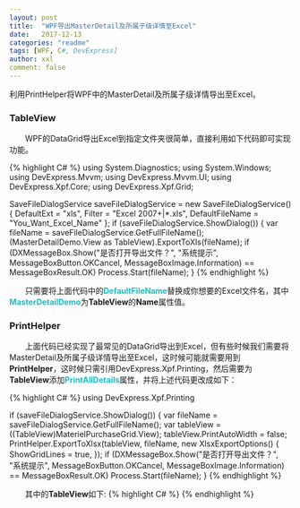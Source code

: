 ```yaml
---
layout: post
title:  "WPF导出MasterDetail及所属子级详情至Excel"
date:   2017-12-13
categories: "readme"
tags: [WPF, C#, DevExpress]
author: xxl
comment: false
---
```

利用PrintHelper将WPF中的MasterDetail及所属子级详情导出至Excel。

### TableView
<p style="text-indent: 2em">WPF的DataGrid导出Excel到指定文件夹很简单，直接利用如下代码即可实现功能。</p>
{% highlight C# %}
using System.Diagnostics;
using System.Windows;
using DevExpress.Mvvm;
using DevExpress.Mvvm.UI;
using DevExpress.Xpf.Core;
using DevExpress.Xpf.Grid;  

SaveFileDialogService saveFileDialogService = new SaveFileDialogService()
{
    DefaultExt = "xls",
    Filter = "Excel 2007+|*.xls",
    DefaultFileName = "You_Want_Excel_Name"
};
if (saveFileDialogService.ShowDialog())
{
    var fileName = saveFileDialogService.GetFullFileName();
    (MasterDetailDemo.View as TableView).ExportToXls(fileName);
    if (DXMessageBox.Show("是否打开导出文件？", "系统提示", 
                         MessageBoxButton.OKCancel, MessageBoxImage.Information)
                         == MessageBoxResult.OK)
        Process.Start(fileName);
}
{% endhighlight %}
<p style="text-indent: 2em">只需要将上面代码中的<span style="color:#16c2c2;font-weight:bold;">DefaultFileName</span>替换成你想要的Excel文件名，其中<span style="color:#16c2c2;font-weight:bold;">MasterDetailDemo</span>为<span style="font-weight:bold;">TableView</span>的<span style="font-weight:bold">Name</span>属性值。</p>

### PrintHelper
<p style="text-indent: 2em">上面代码已经实现了最常见的DataGrid导出到Excel，但有些时候我们需要将MasterDetail及所属子级详情导出至Excel，这时候可能就需要用到<span style="font-weight:bold">PrintHelper</span>，这时候只需引用DevExpress.Xpf.Printing，然后需要为<span style="font-weight:bold">TableView</span>添加<span style="color:#16c2c2;font-weight:bold;">PrintAllDetails</span>属性，并将上述代码更改成如下：</p>
{% highlight C# %}
using DevExpress.Xpf.Printing

if (saveFileDialogService.ShowDialog())
{
    var fileName = saveFileDialogService.GetFullFileName();
    var tableView = ((TableView)MaterielPurchaseGrid.View); 
    tableView.PrintAutoWidth = false; 
    PrintHelper.ExportToXlsx(tableView, fileName,
                            new XlsxExportOptions() {
                              ShowGridLines = true,
                            }); 
    if (DXMessageBox.Show("是否打开导出文件？", "系统提示",
                         MessageBoxButton.OKCancel, MessageBoxImage.Information) == MessageBoxResult.OK)
        Process.Start(fileName);
}
{% endhighlight %} 
<p style="text-indent: 2em">其中的<span style="font-weight:bold">TableView</span>如下:
{% highlight C# %}
 <dxg:TableView Name="MasterDetailDemo" PrintAllDetails="True"></dxg:GridControl.View>
{% endhighlight %} 